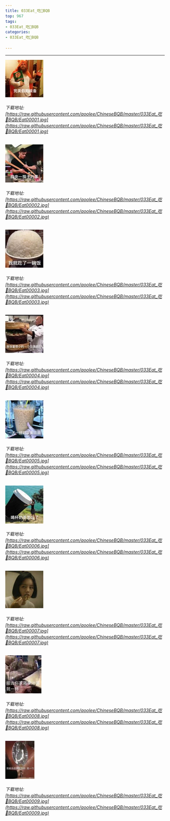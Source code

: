```yaml
---
title: 033Eat_吃🍔BQB
top: 967
tags:
- 033Eat_吃🍔BQB
categories:
- 033Eat_吃🍔BQB

---
```


------

<!-- more -->

![](https://raw.githubusercontent.com/aoolee/ChineseBQB/master/033Eat_吃🍔BQB/Eat00001.jpg)
###### 下载地址:[https://raw.githubusercontent.com/aoolee/ChineseBQB/master/033Eat_吃🍔BQB/Eat00001.jpg](https://raw.githubusercontent.com/aoolee/ChineseBQB/master/033Eat_吃🍔BQB/Eat00001.jpg)

![](https://raw.githubusercontent.com/aoolee/ChineseBQB/master/033Eat_吃🍔BQB/Eat00002.jpg)
###### 下载地址:[https://raw.githubusercontent.com/aoolee/ChineseBQB/master/033Eat_吃🍔BQB/Eat00002.jpg](https://raw.githubusercontent.com/aoolee/ChineseBQB/master/033Eat_吃🍔BQB/Eat00002.jpg)

![](https://raw.githubusercontent.com/aoolee/ChineseBQB/master/033Eat_吃🍔BQB/Eat00003.jpg)
###### 下载地址:[https://raw.githubusercontent.com/aoolee/ChineseBQB/master/033Eat_吃🍔BQB/Eat00003.jpg](https://raw.githubusercontent.com/aoolee/ChineseBQB/master/033Eat_吃🍔BQB/Eat00003.jpg)

![](https://raw.githubusercontent.com/aoolee/ChineseBQB/master/033Eat_吃🍔BQB/Eat00004.jpg)
###### 下载地址:[https://raw.githubusercontent.com/aoolee/ChineseBQB/master/033Eat_吃🍔BQB/Eat00004.jpg](https://raw.githubusercontent.com/aoolee/ChineseBQB/master/033Eat_吃🍔BQB/Eat00004.jpg)

![](https://raw.githubusercontent.com/aoolee/ChineseBQB/master/033Eat_吃🍔BQB/Eat00005.jpg)
###### 下载地址:[https://raw.githubusercontent.com/aoolee/ChineseBQB/master/033Eat_吃🍔BQB/Eat00005.jpg](https://raw.githubusercontent.com/aoolee/ChineseBQB/master/033Eat_吃🍔BQB/Eat00005.jpg)

![](https://raw.githubusercontent.com/aoolee/ChineseBQB/master/033Eat_吃🍔BQB/Eat00006.jpg)
###### 下载地址:[https://raw.githubusercontent.com/aoolee/ChineseBQB/master/033Eat_吃🍔BQB/Eat00006.jpg](https://raw.githubusercontent.com/aoolee/ChineseBQB/master/033Eat_吃🍔BQB/Eat00006.jpg)

![](https://raw.githubusercontent.com/aoolee/ChineseBQB/master/033Eat_吃🍔BQB/Eat00007.jpg)
###### 下载地址:[https://raw.githubusercontent.com/aoolee/ChineseBQB/master/033Eat_吃🍔BQB/Eat00007.jpg](https://raw.githubusercontent.com/aoolee/ChineseBQB/master/033Eat_吃🍔BQB/Eat00007.jpg)

![](https://raw.githubusercontent.com/aoolee/ChineseBQB/master/033Eat_吃🍔BQB/Eat00008.jpg)
###### 下载地址:[https://raw.githubusercontent.com/aoolee/ChineseBQB/master/033Eat_吃🍔BQB/Eat00008.jpg](https://raw.githubusercontent.com/aoolee/ChineseBQB/master/033Eat_吃🍔BQB/Eat00008.jpg)

![](https://raw.githubusercontent.com/aoolee/ChineseBQB/master/033Eat_吃🍔BQB/Eat00009.jpg)
###### 下载地址:[https://raw.githubusercontent.com/aoolee/ChineseBQB/master/033Eat_吃🍔BQB/Eat00009.jpg](https://raw.githubusercontent.com/aoolee/ChineseBQB/master/033Eat_吃🍔BQB/Eat00009.jpg)

